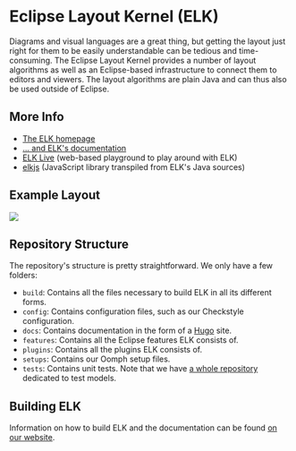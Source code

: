 # Eclipse Layout Kernel (ELK)

Diagrams and visual languages are a great thing,
but getting the layout just right for them to be easily understandable
can be tedious and time-consuming.
The Eclipse Layout Kernel provides a number of layout algorithms
as well as an Eclipse-based infrastructure to connect them
to editors and viewers.
The layout algorithms are plain Java
and can thus also be used outside of Eclipse.

## More Info

* [The ELK homepage](http://www.eclipse.org/elk)
* [... and ELK's documentation](http://www.eclipse.org/elk/documentation.html)
* [ELK Live](https://rtsys.informatik.uni-kiel.de/elklive/) (web-based playground to play around with ELK)
* [elkjs](https://github.com/kieler/elkjs) (JavaScript library transpiled from ELK's Java sources)

## Example Layout

![](https://raw.githubusercontent.com/eclipse/elk/master/docs/static/img/example_layout_complexRouter.svg?sanitize=true)

## Repository Structure

The repository's structure is pretty straightforward. We only have a few folders:

* `build`:
  Contains all the files necessary to build ELK in all its different forms.
* `config`:
  Contains configuration files, such as our Checkstyle configuration.
* `docs`:
  Contains documentation in the form of a [Hugo](https://gohugo.io/) site.
* `features`:
  Contains all the Eclipse features ELK consists of.
* `plugins`:
  Contains all the plugins ELK consists of.
* `setups`:
  Contains our Oomph setup files.
* `tests`:
  Contains unit tests. Note that we have [a whole repository](https://github.com/eclipse/elk-models/) dedicated to test models.


## Building ELK

Information on how to build ELK and the documentation can be found [on our website](https://www.eclipse.org/elk/documentation/contributors/buildingelk.html).
